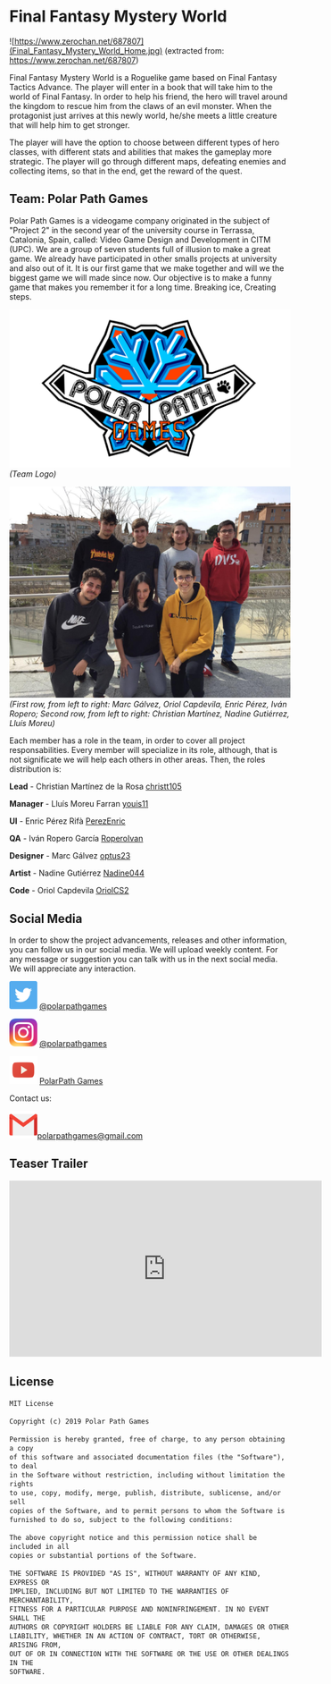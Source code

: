# Final Fantasy Mystery World
![https://www.zerochan.net/687807](Final_Fantasy_Mystery_World_Home.jpg) (extracted from: https://www.zerochan.net/687807) 

Final Fantasy Mystery World is a Roguelike game based on Final Fantasy Tactics Advance. The player will enter in a book that will take him to the world of Final Fantasy. In order to help his friend, the hero will travel around the kingdom to rescue him from the claws of an evil monster. When the protagonist just arrives at this newly world, he/she meets a little creature that will help him to get stronger.

The player will have the option to choose between different types of hero classes, with different stats and abilities that makes the gameplay more strategic. The player will go through different maps, defeating enemies and collecting items, so that in the end, get the reward of the quest.

## Team: Polar Path Games
Polar Path Games is a videogame company originated in the subject of "Project 2" in the second year of the university course in Terrassa, Catalonia, Spain, called: Video Game Design and Development in CITM (UPC). We are a group of seven students full of illusion to make a great game. We already have participated in other smalls projects at university and also out of it. It is our first game that we make together and will we the biggest game we will made since now. Our objective is to make a funny game that makes you remember it for a long time. Breaking ice, Creating steps.

![Logo](LOGO.png)
_(Team Logo)_

![Team](Team.jpg)
_(First row, from left to right: Marc Gálvez, Oriol Capdevila, Enric Pérez, Iván Ropero;_
_Second row, from left to right: Christian Martínez, Nadine Gutiérrez, Lluís Moreu)_

Each member has a role in the team, in order to cover all project responsabilities.  Every member will specialize in its role, although, that is not significate we will help each others in other areas. Then, the roles distribution is:

**Lead** - Christian Martínez de la Rosa [christt105](https://github.com/christt105)

**Manager** - Lluís Moreu Farran [youis11](https://github.com/youis11)

**UI** - Enric Pérez Rifà [PerezEnric](https://github.com/PerezEnric)

**QA** - Iván Ropero García [RoperoIvan](https://github.com/RoperoIvan)

**Designer** - Marc Gálvez [optus23](https://github.com/optus23)

**Artist** - Nadine Gutiérrez [Nadine044](https://github.com/Nadine044)

**Code** - Oriol Capdevila [OriolCS2](https://github.com/OriolCS2)

## Social Media
In order to show the project advancements, releases and other information, you can follow us in our social media. We will upload weekly content. For any message or suggestion you can talk with us in the next social media. We will appreciate any interaction.

<img src="icon_twitter.png" width="50"> [@polarpathgames](https://twitter.com/polarpathgames)

<img src="icon_instagram.png" width="50"> [@polarpathgames](https://www.instagram.com/polarpathgames/)

<img src="icon_youtube.png" width="50"> [PolarPath Games](https://www.youtube.com/channel/UCx2jJZu3o-egIp2R8nH6vuA?ab_channel=PolarPathGames)

Contact us:
 
<img src="icon_mail.png" width="50">polarpathgames@gmail.com

## Teaser Trailer

<iframe width="560" height="315" src="https://www.youtube.com/embed/IiKz0--5gdE" frameborder="0" allow="accelerometer; autoplay; encrypted-media; gyroscope; picture-in-picture" allowfullscreen></iframe>

## License

```
MIT License

Copyright (c) 2019 Polar Path Games

Permission is hereby granted, free of charge, to any person obtaining a copy
of this software and associated documentation files (the "Software"), to deal
in the Software without restriction, including without limitation the rights
to use, copy, modify, merge, publish, distribute, sublicense, and/or sell
copies of the Software, and to permit persons to whom the Software is
furnished to do so, subject to the following conditions:

The above copyright notice and this permission notice shall be included in all
copies or substantial portions of the Software.

THE SOFTWARE IS PROVIDED "AS IS", WITHOUT WARRANTY OF ANY KIND, EXPRESS OR
IMPLIED, INCLUDING BUT NOT LIMITED TO THE WARRANTIES OF MERCHANTABILITY,
FITNESS FOR A PARTICULAR PURPOSE AND NONINFRINGEMENT. IN NO EVENT SHALL THE
AUTHORS OR COPYRIGHT HOLDERS BE LIABLE FOR ANY CLAIM, DAMAGES OR OTHER
LIABILITY, WHETHER IN AN ACTION OF CONTRACT, TORT OR OTHERWISE, ARISING FROM,
OUT OF OR IN CONNECTION WITH THE SOFTWARE OR THE USE OR OTHER DEALINGS IN THE
SOFTWARE.
```
